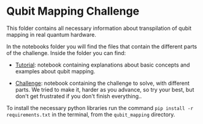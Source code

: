 # Qubit Mapping Challenge

This folder contains all necessary information about transpilation of qubit mapping in real quantum hardware. 

In the notebooks folder you will find the files that contain the different parts of the challenge. Inside the folder you can find:

- [Tutorial](notebooks/Tutorial.ipynb): notebook containing explanations about basic concepts and examples about qubit mapping.

- [Challenge](notebooks/Challenge.ipynb): notebook containing the challenge to solve, with different parts. We tried to make it, harder as you advance, so try your best, but don't get frustrated if you don't finish everything..

To install the necessary python libraries run the command ```pip install -r requirements.txt``` in the terminal, from the `qubit_mapping` directory.